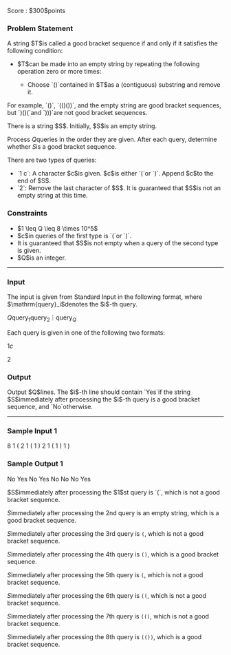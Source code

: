 
<div>

<span>

<span>

<p>
Score : $300$points
</p>

<div>

<section>

### **Problem Statement**

<p>
A string $T$is called a good bracket sequence if and only if it satisfies the following condition:
</p>

<ul>

<li>

<p>
$T$can be made into an empty string by repeating the following operation zero or more times:
</p>

<ul>

<li>
Choose `()`contained in $T$as a (contiguous) substring and remove it.
</li>

</ul>

</li>

</ul>

<p>
For example, `()`, `(()())`, and the empty string are good bracket sequences, but `)()(`and `)))`are not good bracket sequences.
</p>

<p>
There is a string $S$. Initially, $S$is an empty string.

Process $Q$queries in the order they are given. After each query, determine whether $S$is a good bracket sequence.

There are two types of queries:
</p>

<ul>

<li>
`1 c`: A character $c$is given. $c$is either `(`or `)`. Append $c$to the end of $S$.
</li>

<li>
`2`: Remove the last character of $S$. It is guaranteed that $S$is not an empty string at this time.
</li>

</ul>

</section>

</div>

<div>

<section>

### **Constraints**

<ul>

<li>
$1 \leq Q \leq 8 \times 10^5$
</li>

<li>
$c$in queries of the first type is `(`or `)`.
</li>

<li>
It is guaranteed that $S$is not empty when a query of the second type is given.
</li>

<li>
$Q$is an integer.
</li>

</ul>

</section>

</div>

---

<div>

<div>

<section>

### **Input**

<p>
The input is given from Standard Input in the following format, where $\mathrm{query}_i$denotes the $i$-th query.
</p>

<div>

$Q$$\mathrm{query}_1$$\mathrm{query}_2$$\vdots$$\mathrm{query}_Q$
</div>

<p>
Each query is given in one of the following two formats:
</p>

<div>

$1$$c$
</div>

<div>

$2$
</div>

</section>

</div>

<div>

<section>

### **Output**

<p>
Output $Q$lines. The $i$-th line should contain `Yes`if the string $S$immediately after processing the $i$-th query is a good bracket sequence, and `No`otherwise.
</p>

</section>

</div>

</div>

---

<div>

<section>

### **Sample Input 1**

<div>

8
1 (
2
1 (
1 )
2
1 (
1 )
1 )

</div>

</section>

</div>

<div>

<section>

### **Sample Output 1**

<div>

No
Yes
No
Yes
No
No
No
Yes

</div>

<p>
$S$immediately after processing the $1$st query is `(`, which is not a good bracket sequence.

$S$immediately after processing the $2$nd query is an empty string, which is a good bracket sequence.

$S$immediately after processing the $3$rd query is `(`, which is not a good bracket sequence.

$S$immediately after processing the $4$th query is `()`, which is a good bracket sequence.

$S$immediately after processing the $5$th query is `(`, which is not a good bracket sequence.

$S$immediately after processing the $6$th query is `((`, which is not a good bracket sequence.

$S$immediately after processing the $7$th query is `(()`, which is not a good bracket sequence.

$S$immediately after processing the $8$th query is `(())`, which is a good bracket sequence.
</p>

</section>

</div>

</span>

</span>

</div>
